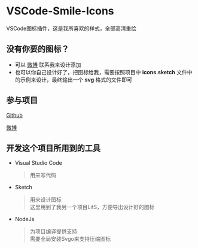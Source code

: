 # VSCode-Smile-Icons

VSCode图标插件，这是我所喜欢的样式，全部高清重绘

## 没有你要的图标？

- 可以 [微博](http://weibo.com/2397045977) 联系我来设计添加
- 也可以你自己设计好了，把图标给我，需要按照项目中 **icons.sketch** 文件中的示例来设计，最终输出一个 **svg** 格式的文件即可

## 参与项目

[Github](https://github.com/1217950746/VSCode-Smile-Icons)

[微博](http://weibo.com/2397045977)

## 开发这个项目所用到的工具

- Visual Studio Code

    > 用来写代码
    
- Sketch

    > 用来设计图标  
    > 这里用到了我另一个项目LitS，方便导出设计好的图标

- NodeJs

    > 为项目编译提供支持  
    > 需要全局安装Svgo来支持压缩图标
